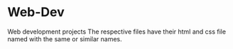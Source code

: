 # Web-Dev
Web development projects
The respective files have their html and css file named with the same or similar names.
